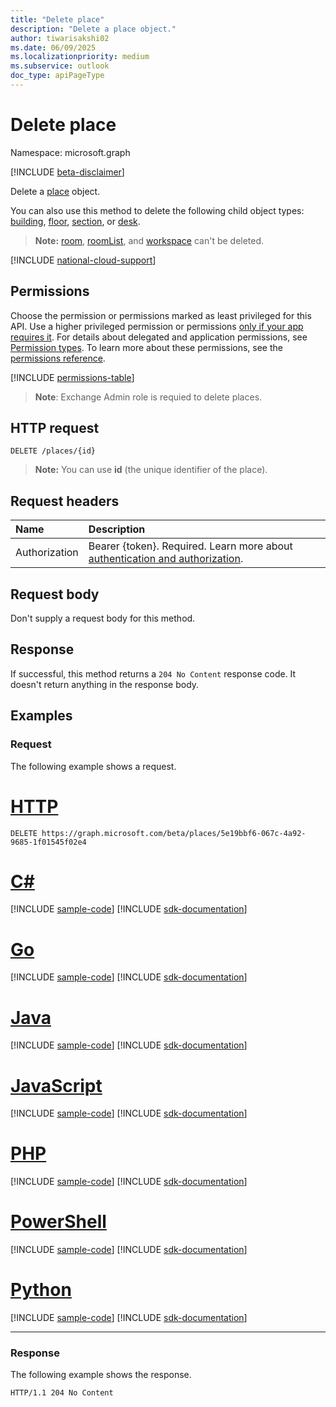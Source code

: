 ```yaml
---
title: "Delete place"
description: "Delete a place object."
author: tiwarisakshi02
ms.date: 06/09/2025
ms.localizationpriority: medium
ms.subservice: outlook
doc_type: apiPageType
---
```


# Delete place

Namespace: microsoft.graph

[!INCLUDE [beta-disclaimer](../../includes/beta-disclaimer.md)]

Delete a [place](../resources/place.md) object.

You can also use this method to delete the following child object types: [building](../resources/building.md), [floor](../resources/floor.md), [section](../resources/section.md), or [desk](../resources/desk.md).

> **Note:**
> [room](../resources/room.md), [roomList](../resources/roomlist.md), and [workspace](../resources/workspace.md) can't be deleted.

[!INCLUDE [national-cloud-support](../../includes/all-clouds.md)]

## Permissions

Choose the permission or permissions marked as least privileged for this API. Use a higher privileged permission or permissions [only if your app requires it](/graph/permissions-overview#best-practices-for-using-microsoft-graph-permissions). For details about delegated and application permissions, see [Permission types](/graph/permissions-overview#permission-types). To learn more about these permissions, see the [permissions reference](/graph/permissions-reference).

<!-- { "blockType": "permissions", "name": "place_delete" } -->
[!INCLUDE [permissions-table](../includes/permissions/place-delete-permissions.md)]

>**Note**: Exchange Admin role is requied to delete places.

## HTTP request

<!-- {
  "blockType": "ignored"
}
-->
``` http
DELETE /places/{id}
```

> **Note:**
> You can use **id** (the unique identifier of the place).

## Request headers

|Name|Description|
|:---|:---|
|Authorization|Bearer {token}. Required. Learn more about [authentication and authorization](/graph/auth/auth-concepts).|

## Request body

Don't supply a request body for this method.

## Response

If successful, this method returns a `204 No Content` response code. It doesn't return anything in the response body.

## Examples

### Request

The following example shows a request.
# [HTTP](#tab/http)
<!-- {
  "blockType": "request",
  "name": "delete_place"
}
-->
``` http
DELETE https://graph.microsoft.com/beta/places/5e19bbf6-067c-4a92-9685-1f01545f02e4
```

# [C#](#tab/csharp)
[!INCLUDE [sample-code](../includes/snippets/csharp/delete-place-csharp-snippets.md)]
[!INCLUDE [sdk-documentation](../includes/snippets/snippets-sdk-documentation-link.md)]

# [Go](#tab/go)
[!INCLUDE [sample-code](../includes/snippets/go/delete-place-go-snippets.md)]
[!INCLUDE [sdk-documentation](../includes/snippets/snippets-sdk-documentation-link.md)]

# [Java](#tab/java)
[!INCLUDE [sample-code](../includes/snippets/java/delete-place-java-snippets.md)]
[!INCLUDE [sdk-documentation](../includes/snippets/snippets-sdk-documentation-link.md)]

# [JavaScript](#tab/javascript)
[!INCLUDE [sample-code](../includes/snippets/javascript/delete-place-javascript-snippets.md)]
[!INCLUDE [sdk-documentation](../includes/snippets/snippets-sdk-documentation-link.md)]

# [PHP](#tab/php)
[!INCLUDE [sample-code](../includes/snippets/php/delete-place-php-snippets.md)]
[!INCLUDE [sdk-documentation](../includes/snippets/snippets-sdk-documentation-link.md)]

# [PowerShell](#tab/powershell)
[!INCLUDE [sample-code](../includes/snippets/powershell/delete-place-powershell-snippets.md)]
[!INCLUDE [sdk-documentation](../includes/snippets/snippets-sdk-documentation-link.md)]

# [Python](#tab/python)
[!INCLUDE [sample-code](../includes/snippets/python/delete-place-python-snippets.md)]
[!INCLUDE [sdk-documentation](../includes/snippets/snippets-sdk-documentation-link.md)]

---

### Response

The following example shows the response.
<!-- {
  "blockType": "response",
  "truncated": true
}
-->
``` http
HTTP/1.1 204 No Content
```

